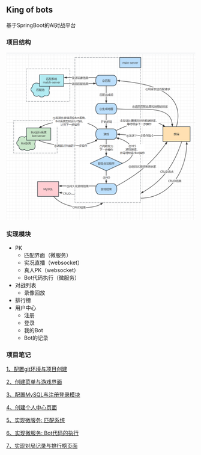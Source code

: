 ## King of bots
基于SpringBoot的AI对战平台

### 项目结构

![1cf35c2a75f2cab2f9e64d797e9ddcbf](assets/1cf35c2a75f2cab2f9e64d797e9ddcbf.jpg)

### 实现模块

* PK
    * 匹配界面（微服务）
    * 实况直播（websocket）
    * 真人PK（websocket）
    * Bot代码执行（微服务）
* 对战列表
    * 录像回放
* 排行榜
* 用户中心
    * 注册
    * 登录
    * 我的Bot
    * Bot的记录

### 项目笔记

[1、配置git环境与项目创建](https://gitee.com/XZHongAN/king-of-bots/blob/master/%E9%A1%B9%E7%9B%AE%E7%AC%94%E8%AE%B0/%E9%85%8D%E7%BD%AEgit%E7%8E%AF%E5%A2%83%E4%B8%8E%E9%A1%B9%E7%9B%AE%E5%88%9B%E5%BB%BA.md)

[2、创建菜单与游戏界面](https://gitee.com/XZHongAN/king-of-bots/blob/master/%E9%A1%B9%E7%9B%AE%E7%AC%94%E8%AE%B0/%E5%88%9B%E5%BB%BA%E8%8F%9C%E5%8D%95%E4%B8%8E%E6%B8%B8%E6%88%8F%E7%95%8C%E9%9D%A2.md)

[3、配置MySQL与注册登录模块](https://gitee.com/XZHongAN/king-of-bots/blob/master/%E9%A1%B9%E7%9B%AE%E7%AC%94%E8%AE%B0/%E9%85%8D%E7%BD%AEMySQL%E4%B8%8E%E6%B3%A8%E5%86%8C%E7%99%BB%E5%BD%95%E6%A8%A1%E5%9D%97.md)

[4、创建个人中心页面](https://gitee.com/XZHongAN/king-of-bots/blob/master/%E9%A1%B9%E7%9B%AE%E7%AC%94%E8%AE%B0/%E5%88%9B%E5%BB%BA%E4%B8%AA%E4%BA%BA%E4%B8%AD%E5%BF%83%E9%A1%B5%E9%9D%A2.md)

[5、实现微服务: 匹配系统](https://gitee.com/XZHongAN/king-of-bots/blob/master/%E9%A1%B9%E7%9B%AE%E7%AC%94%E8%AE%B0/%E5%AE%9E%E7%8E%B0%E5%BE%AE%E6%9C%8D%E5%8A%A1%EF%BC%9A%E5%8C%B9%E9%85%8D%E7%B3%BB%E7%BB%9F.md)

[6、实现微服务: Bot代码的执行](https://gitee.com/XZHongAN/king-of-bots/blob/master/%E9%A1%B9%E7%9B%AE%E7%AC%94%E8%AE%B0/%E5%AE%9E%E7%8E%B0%E5%BE%AE%E6%9C%8D%E5%8A%A1%EF%BC%9ABot%E4%BB%A3%E7%A0%81%E7%9A%84%E6%89%A7%E8%A1%8C.md)

[7、实现对局记录与排行榜页面](https://gitee.com/XZHongAN/king-of-bots/blob/df0a4ed624383f5b7932779bb6f441fb668a7361/%E9%A1%B9%E7%9B%AE%E7%AC%94%E8%AE%B0/%E5%88%9B%E5%BB%BA%E5%AF%B9%E6%88%98%E5%88%97%E8%A1%A8%E4%B8%8E%E6%8E%92%E8%A1%8C%E6%A6%9C%E9%A1%B5%E9%9D%A2.md)

